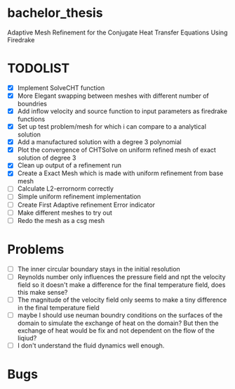 # bachelor_thesis
Adaptive Mesh Refinement for the Conjugate Heat Transfer Equations Using Firedrake
# TODOLIST
- [x] Implement SolveCHT function
- [x] More Elegant swapping between meshes with different number of boundries
- [x] Add inflow velocity and source function to input parameters as firedrake functions
- [x] Set up test problem/mesh for which i can compare to a analytical solution
- [x] Add a manufactured solution with a degree 3 polynomial
- [x] Plot the convergence of CHTSolve on uniform refined mesh of exact solution of degree 3
- [x] Clean up output of a refinement run
- [X] Create a Exact Mesh which is made with uniform refinement from base mesh
- [ ] Calculate L2-errornorm correctly
- [ ] Simple uniform refinement implementation
- [ ] Create First Adaptive refinement Error indicator
- [ ] Make different meshes to try out
- [ ] Redo the mesh as a csg mesh
# Problems
- [ ] The inner circular boundary stays in the initial resolution
- [ ] Reynolds number only influences the pressure field and npt the velocity field so it doesn't make a difference for the final temperature field, does this make sense?
- [ ] The magnitude of the velocity field only seems to make a tiny difference in the final temperature field
- [ ] maybe I should use neuman boundry conditions on the surfaces of the domain to simulate the exchange of heat on the domain? But then the exchange of heat would be fix and not dependent on the flow of the liqiud?
- [ ] I don't understand the fluid dynamics well enough.
# Bugs